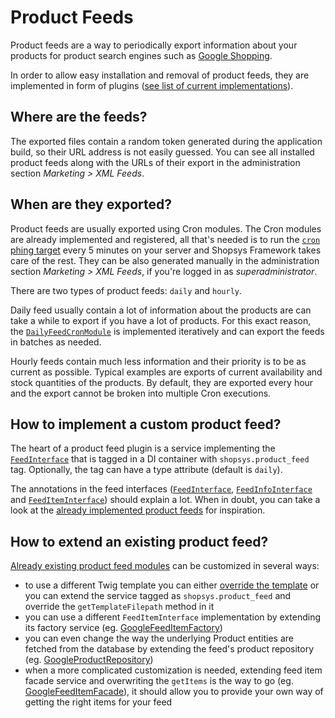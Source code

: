 # Product Feeds

Product feeds are a way to periodically export information about your products for product search engines such as [Google Shopping](https://www.google.com/shopping).

In order to allow easy installation and removal of product feeds, they are implemented in form of plugins ([see list of current implementations](https://github.com/search?q=topic%3Aproduct-feed+org%3Ashopsys)).

## Where are the feeds?

The exported files contain a random token generated during the application build, so their URL address is not easily guessed.
You can see all installed product feeds along with the URLs of their export in the administration section *Marketing >  XML Feeds*.

## When are they exported?

Product feeds are usually exported using Cron modules.
The Cron modules are already implemented and registered, all that's needed is to run the [`cron` phing target](../introduction/console-commands-for-application-management-phing-targets.md#cron) every 5 minutes on your server and Shopsys Framework takes care of the rest.
They can be also generated manually in the administration section *Marketing >  XML Feeds*, if you're logged in as *superadministrator*.

There are two types of product feeds: `daily` and `hourly`.

Daily feed usually contain a lot of information about the products are can take a while to export if you have a lot of products.
For this exact reason, the [`DailyFeedCronModule`](../../packages/framework/src/Model/Feed/DailyFeedCronModule.php) is implemented iteratively and can export the feeds in batches as needed.

Hourly feeds contain much less information and their priority is to be as current as possible.
Typical examples are exports of current availability and stock quantities of the products.
By default, they are exported every hour and the export cannot be broken into multiple Cron executions.

## How to implement a custom product feed?

The heart of a product feed plugin is a service implementing the [`FeedInterface`](../../packages/framework/src/Model/Feed/FeedInterface.php) that is tagged in a DI container with `shopsys.product_feed` tag.
Optionally, the tag can have a type attribute (default is `daily`).

The annotations in the feed interfaces ([`FeedInterface`](../../packages/framework/src/Model/Feed/FeedInterface.php), [`FeedInfoInterface`](../../packages/framework/src/Model/Feed/FeedInfoInterface.php) and [`FeedItemInterface`](../../packages/framework/src/Model/Feed/FeedItemInterface.php)) should explain a lot.
When in doubt, you can take a look at the [already implemented product feeds](https://github.com/search?q=topic%3Aproduct-feed+org%3Ashopsys) for inspiration.

## How to extend an existing product feed?

[Already existing product feed modules](https://github.com/search?q=topic%3Aproduct-feed+org%3Ashopsys) can be customized in several ways:
* to use a different Twig template you can either [override the template](https://symfony.com/doc/3.3/templating/overriding.html)
or you can extend the service tagged as `shopsys.product_feed` and override the `getTemplateFilepath` method in it
* you can use a different `FeedItemInterface` implementation by extending its factory service
(eg. [GoogleFeedItemFactory](../../packages/product-feed-google/src/Model/FeedItem/GoogleFeedItemFactory.php))
* you can even change the way the underlying Product entities are fetched from the database by extending the feed's product repository
(eg. [GoogleProductRepository](../../packages/product-feed-google/src/Model/Product/GoogleProductRepository.php))
* when a more complicated customization is needed, extending feed item facade service and overwriting the `getItems` is the way to go
(eg. [GoogleFeedItemFacade](../../packages/product-feed-google/src/Model/FeedItem/GoogleFeedItemFacade.php)),
it should allow you to provide your own way of getting the right items for your feed

